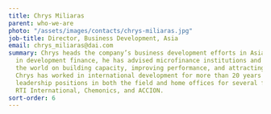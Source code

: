 ```yaml
---
title: Chrys Miliaras
parent: who-we-are
photo: "/assets/images/contacts/chrys-miliaras.jpg"
job-title: Director, Business Development, Asia
email: chrys_miliaras@dai.com
summary: Chrys heads the company’s business development efforts in Asia. An expert
  in development finance, he has advised microfinance institutions and banks around
  the world on building capacity, improving performance, and attracting investment.
  Chrys has worked in international development for more than 20 years and has held
  leadership positions in both the field and home offices for several firms including
  RTI International, Chemonics, and ACCION.
sort-order: 6
---
```


